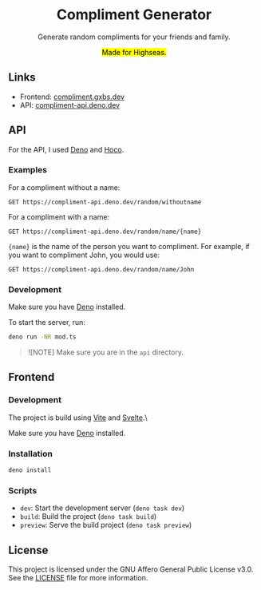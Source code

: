 <div align="center">
<h1>Compliment Generator</h1>
<p>Generate random compliments for your friends and family.</p>
<mark>Made for Highseas.</mark>
</div>

## Links

- Frontend: [compliment.gxbs.dev](https://compliment.gxbs.dev)
- API: [compliment-api.deno.dev](https://compliment-api.deno.dev)

## API

For the API, I used [Deno](https://deno.com) and [Hoco](https://jsr.io/@hoco/hoco).

### Examples

For a compliment without a name:

```http
GET https://compliment-api.deno.dev/random/withoutname
```

For a compliment with a name:

```http
GET https://compliment-api.deno.dev/random/name/{name}
```

`{name}` is the name of the person you want to compliment. For example, if you
want to compliment John, you would use:

```http
GET https://compliment-api.deno.dev/random/name/John
```

### Development

Make sure you have [Deno](https://deno.com) installed.

To start the server, run:

```bash
deno run -NR mod.ts
```

> ![NOTE]
> Make sure you are in the `api` directory.

## Frontend

### Development

The project is build using [Vite](https://vite.dev) and
[Svelte](https://svelte.dev).\

Make sure you have [Deno](https://deno.com) installed.

### Installation

```bash
deno install
```

### Scripts

- `dev`: Start the development server (`deno task dev`)
- `build`: Build the project (`deno task build`)
- `preview`: Serve the build project (`deno task preview`)

## License

This project is licensed under the GNU Affero General Public License v3.0. See
the [LICENSE](LICENSE.txt) file for more information.
